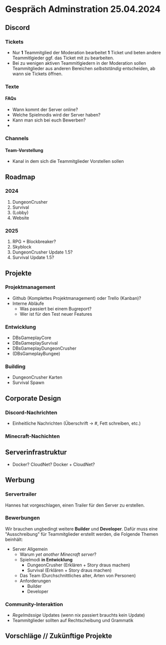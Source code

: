 # Gespräch Adminstration 25.04.2024

## Discord

### Tickets

- Nur **1** Teammitglied der Moderation bearbeitet **1** Ticket und beten andere Teammitlgieder ggf. das Ticket mit zu bearbeiten.
- Bei zu wenigen aktiven Teammitlgiedern in der Moderation sollen Teammitglieder aus anderen Bereichen _selbstständig_ entscheiden, ab wann sie Tickets öffnen.

### Texte

#### FAQs

- Wann kommt der Server online?
- Welche Spielmodis wird der Server haben?
- Kann man sich bei euch Bewerben?
- 

### Channels

#### Team-Vorstellung

- Kanal in dem sich die Teammitglieder Vorstellen sollen

## Roadmap

### 2024

1. DungeonCrusher
2. Survival
3. (Lobby)
4. Website

### 2025

1. RPG + Blockbreaker?
2. Skyblock
3. DungeonCrusher Update 1.5?
4. Survival Update 1.5?

## Projekte

### Projektmanagement

- Github (Komplettes Projektmanagement) oder Trello (Kanban)?
- Interne Abläufe
  - Was passiert bei einem Bugreport?
  - Wer ist für den Test neuer Features

### Entwicklung

- DBsGameplayCore
- DBsGameplaySurvival
- DBsGameplayDungeonCrusher
- (DBsGameplayBungee)

### Building

- DungeonCrusher Karten
- Survival Spawn

## Corporate Design

### Discord-Nachrichten

- Einheitliche Nachrichten (Überschrift -> #, Fett schreiben, etc.)

### Minecraft-Nachichten

## Serverinfrastruktur

- Docker? CloudNet? Docker + CloudNet?

## Werbung

### Servertrailer

Hannes hat vorgeschlagen, einen Trailer für den Server zu erstellen.

### Bewerbungen

Wir brauchen ungbedingt weitere **Builder** und **Developer**.
Dafür muss eine "Ausschreibung" für Teammitglieder erstellt werden, die Folgende Themen beinhält:

- Server Allgemein
  - Warum _yet another Minecraft server_?
  - Spielmodi **in Entwicklung**
    - DungeonCrusher (Erklären + Story draus machen)
    - Survival (Erklären + Story draus machen)
  - Das Team (Durchschnittliches alter, Arten von Personen)
  - Anforderungen
    - Builder
    - Developer

### Community-Interaktion

- _Regelmässige_ Updates (wenn nix passiert brauchts kein Update)
- Teammitglieder sollten auf Rechtscheibung und Grammatik

## Vorschläge // Zukünftige Projekte
